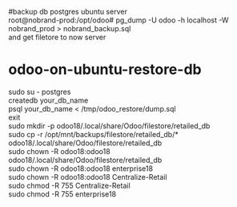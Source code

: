 #backup db postgres ubuntu server   
root@nobrand-prod:/opt/odoo# pg_dump -U odoo -h localhost -W nobrand_prod > nobrand_backup.sql   
and get filetore to now server


# odoo-on-ubuntu-restore-db   

sudo su - postgres   
createdb your_db_name   
psql your_db_name < /tmp/odoo_restore/dump.sql   
exit   
sudo mkdir -p odoo18/.local/share/Odoo/filestore/retailed_db   
sudo cp -r /opt/mnt/backups/filestore/retailed_db/* odoo18/.local/share/Odoo/filestore/retailed_db  
sudo chown -R odoo18:odoo18 odoo18/.local/share/Odoo/filestore/retailed_db   
sudo chown -R odoo18:odoo18 enterprise18  
sudo chown -R odoo18:odoo18 Centralize-Retail  
sudo chmod -R 755 Centralize-Retail  
sudo chmod -R 755 enterprise18    
